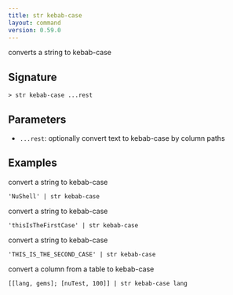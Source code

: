 ```yaml
---
title: str kebab-case
layout: command
version: 0.59.0
---
```


converts a string to kebab-case

## Signature

```> str kebab-case ...rest```

## Parameters

 -  `...rest`: optionally convert text to kebab-case by column paths

## Examples

convert a string to kebab-case
```shell
'NuShell' | str kebab-case
```

convert a string to kebab-case
```shell
'thisIsTheFirstCase' | str kebab-case
```

convert a string to kebab-case
```shell
'THIS_IS_THE_SECOND_CASE' | str kebab-case
```

convert a column from a table to kebab-case
```shell
[[lang, gems]; [nuTest, 100]] | str kebab-case lang
```

